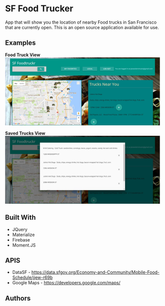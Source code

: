# SF Food Trucker

App that will show you the location of nearby Food trucks in San Francisco that are currently open.  This is an open source application available for use.  

## Examples

**Food Truck View**
![Foodtruckview](examples/foodtruckview.jpg)

**Saved Trucks View**
![Savedview](examples/savedview.jpg)

## Built With

* JQuery
* Materialize
* Firebase
* Moment.JS

## APIS

* DataSF - https://data.sfgov.org/Economy-and-Community/Mobile-Food-Schedule/jjew-r69b 
* Google Maps - https://developers.google.com/maps/

## Authors




